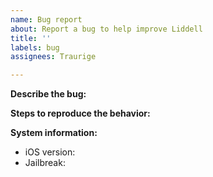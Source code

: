 ```yaml
---
name: Bug report
about: Report a bug to help improve Liddell
title: ''
labels: bug
assignees: Traurige

---
```


**Describe the bug:**

**Steps to reproduce the behavior:**

**System information:**
- iOS version:
- Jailbreak:
